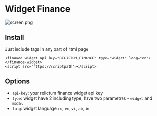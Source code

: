 # Widget Finance

![screen png](screen.png "Title")

## Install 

Just include tags in any part of html page

```
<finance-widget api-key="RELICTUM_FINANCE" type="widget" lang="en"></finance-widget>
<script src="https://scriptpath"></script>
```

## Options

- `api-key`: your relictum finance widget api key
- `type`: widget have 2 including type, have two parametres - `widget` and `modal`
- `lang`: widget language `ru`, `en`, `vi`, `ab`, `in`
